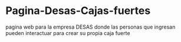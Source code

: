 # Pagina-Desas-Cajas-fuertes

pagina web para la empresa DESAS donde las personas que ingresan pueden interactuar para crear su propia caja fuerte
